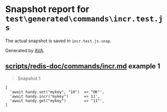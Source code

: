 # Snapshot report for `test\generated\commands\incr.test.js`

The actual snapshot is saved in `incr.test.js.snap`.

Generated by [AVA](https://ava.li).

## [scripts/redis-doc/commands/incr.md](../../../../scripts/redis-doc/commands/incr.md) example 1

> Snapshot 1

    [
      'await handy.set("mykey", "10")  => "OK"',
      'await handy.incr("mykey")       => 11',
      'await handy.get("mykey")        => "11"',
    ]
